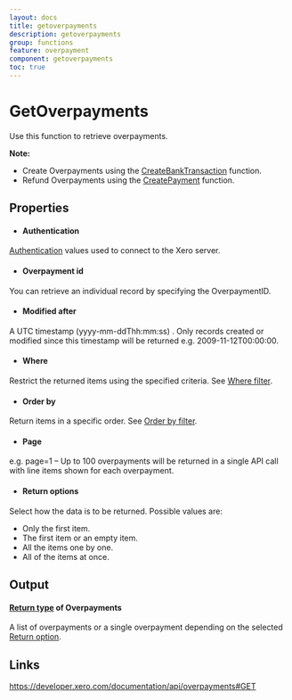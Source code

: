 ```yaml
---
layout: docs
title: getoverpayments
description: getoverpayments
group: functions
feature: overpayment
component: getoverpayments
toc: true
---
```

GetOverpayments
============

Use this function to retrieve overpayments.

**Note:**
- Create Overpayments using the [CreateBankTransaction](../../BankTransaction/CreateBankTransaction/Index.md) function.
- Refund Overpayments using the [CreatePayment](../../Payment/CreatePayment/Index.md) function.

Properties
----------

- #### Authentication
[Authentication](../../../Common/Authentication/Index.md) values used to connect to the Xero server.
- #### Overpayment id
You can retrieve an individual record by specifying the OverpaymentID.
- #### Modified after
A UTC timestamp (yyyy-mm-ddThh:mm:ss) . Only records created or modified since this timestamp will be returned e.g. 2009-11-12T00:00:00.
- #### Where
Restrict the returned items using the specified criteria. See [Where filter](../../../Common/Filters/Where/Index.md).
- #### Order by
Return items in a specific order. See [Order by filter](../../../Common/Filters/OrderBy/Index.md).
- #### Page
e.g. page=1 – Up to 100 overpayments will be returned in a single API call with line items shown for each overpayment.
- #### Return options
Select how the data is to be returned. Possible values are:
  * Only the first item.
  * The first item or an empty item. 
  * All the items one by one.
  * All of the items at once.


Output
-----
#### [Return type](#return-options) of Overpayments
A list of overpayments or a single overpayment depending on the selected [Return option](#return-options).

Links
-----

https://developer.xero.com/documentation/api/overpayments#GET
